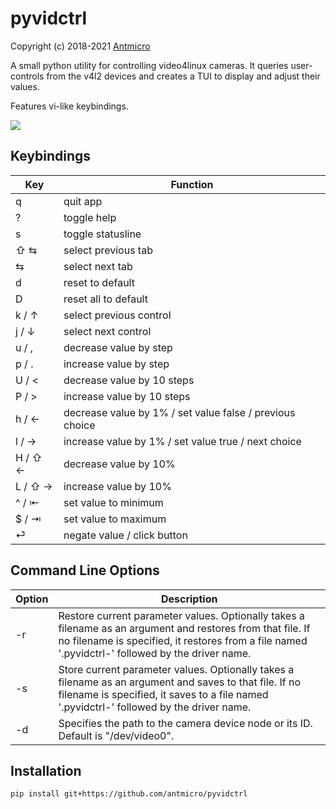 # pyvidctrl

Copyright (c) 2018-2021 [Antmicro](https://www.antmicro.com)

A small python utility for controlling video4linux cameras.
It queries user-controls from the v4l2 devices and creates a TUI to display and adjust their values.

Features vi-like keybindings.

![](img/shot.png)

## Keybindings

|  Key  | Function                                                 |
|-------|----------------------------------------------------------|
|   q   | quit app                                                 |
|   ?   | toggle help                                              |
|   s   | toggle statusline                                        |
|  ⇧ ⇆  | select previous tab                                      |
|   ⇆   | select next tab                                          |
|   d   | reset to default                                         |
|   D   | reset all to default                                     |
| k / ↑ | select previous control                                  |
| j / ↓ | select next control                                      |
| u / , | decrease value by step                                   |
| p / . | increase value by step                                   |
| U / < | decrease value by 10 steps                               |
| P / > | increase value by 10 steps                               |
| h / ← | decrease value by 1% / set value false / previous choice |
| l / → | increase value by 1% / set value true / next choice      |
|H / ⇧ ←| decrease value by 10%                                    |
|L / ⇧ →| increase value by 10%                                    |
| ^ / ⇤ | set value to minimum                                     |
| $ / ⇥ | set value to maximum                                     |
|   ⏎   | negate value / click button                              |


## Command Line Options

| Option | Description                                                                                             |
|--------|---------------------------------------------------------------------------------------------------------|
| -r     | Restore current parameter values. Optionally takes a filename as an argument and restores from that file. If no filename is specified, it restores from a file named '.pyvidctrl-' followed by the driver name. |
| -s     | Store current parameter values. Optionally takes a filename as an argument and saves to that file. If no filename is specified, it saves to a file named '.pyvidctrl-' followed by the driver name. |
| -d     | Specifies the path to the camera device node or its ID. Default is "/dev/video0".                      |


## Installation

    pip install git+https://github.com/antmicro/pyvidctrl
